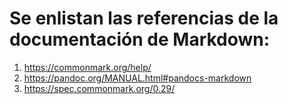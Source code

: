 # Se enlistan las referencias de la documentación de **Markdown**:

1. https://commonmark.org/help/
2. https://pandoc.org/MANUAL.html#pandocs-markdown
3. https://spec.commonmark.org/0.29/
